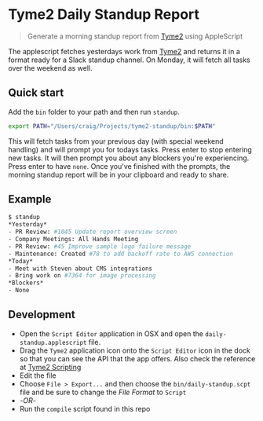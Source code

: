 Tyme2 Daily Standup Report
===============================================================================
> Generate a morning standup report from [Tyme2][tyme2] using AppleScript

The applescript fetches yesterdays work from [Tyme2][tyme2] and returns it in
a format ready for a Slack standup channel. On Monday, it will fetch all tasks
over the weekend as well.

## Quick start

Add the `bin` folder to your path and then run `standup`.

```bash
export PATH="/Users/craig/Projects/tyme2-standup/bin:$PATH"
```
This will fetch tasks from your previous day (with special weekend handling) and
will prompt you for todays tasks. Press enter to stop entering new tasks. It
will then prompt you about any blockers you're experiencing. Press enter to have
`none`. Once you've finished with the prompts, the morning standup report will
be in your clipboard and ready to share.

## Example

```bash
$ standup
*Yesterday*
- PR Review: #1045 Update report overview screen
- Company Meetings: All Hands Meeting
- PR Review: #45 Improve sample logo failure message
- Maintenance: Created #78 to add backoff rate to AWS connection
*Today*
- Meet with Steven about CMS integrations
- Bring work on #7364 for image processing
*Blockers*
- None
```

## Development

* Open the `Script Editor` application in OSX and open the
  `daily-standup.applescript` file.
* Drag the `Tyme2` application icon onto the `Script Editor` icon in the dock
  so that you can see the API that the app offers. Also check the reference at
  [Tyme2 Scripting](https://www.tyme-app.com/scripting2/)
* Edit the file
* Choose `File > Export...` and then choose the `bin/daily-standup.scpt` file
  and be sure to change the *File Format* to `Script`
* -*OR*-
* Run the `compile` script found in this repo

[tyme2]: http://tyme-app.com/
